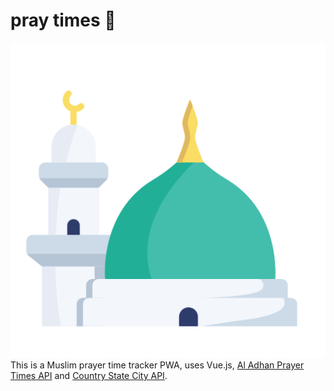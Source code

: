 # pray times 🕌
![pray-times-logo](public\img\icons\android-chrome-512x512.png)
This is a Muslim prayer time tracker PWA, uses Vue.js, [Al Adhan Prayer Times API](https://aladhan.com/prayer-times-api) and [Country State City API](https://countrystatecity.in/). 
